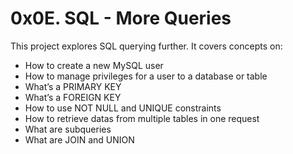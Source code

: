 # 0x0E. SQL - More Queries

This project explores SQL querying further. It covers concepts on:

-    How to create a new MySQL user
-    How to manage privileges for a user to a database or table
-    What’s a PRIMARY KEY
-    What’s a FOREIGN KEY
-    How to use NOT NULL and UNIQUE constraints
-    How to retrieve datas from multiple tables in one request
-    What are subqueries
-    What are JOIN and UNION

